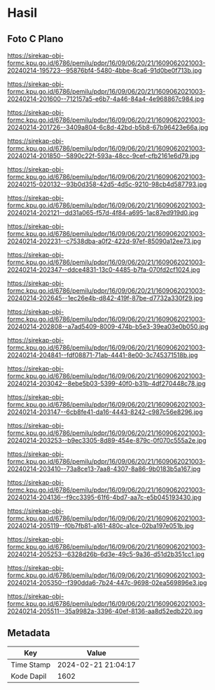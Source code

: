 # Hasil

## Foto C Plano

https://sirekap-obj-formc.kpu.go.id/6786/pemilu/pdpr/16/09/06/20/21/1609062021003-20240214-195723--95876bf4-5480-4bbe-8ca6-91d0be0f713b.jpg

https://sirekap-obj-formc.kpu.go.id/6786/pemilu/pdpr/16/09/06/20/21/1609062021003-20240214-201600--712157a5-e6b7-4a46-84a4-4e968867c984.jpg

https://sirekap-obj-formc.kpu.go.id/6786/pemilu/pdpr/16/09/06/20/21/1609062021003-20240214-201726--3409a804-6c8d-42bd-b5b8-67b96423e66a.jpg

https://sirekap-obj-formc.kpu.go.id/6786/pemilu/pdpr/16/09/06/20/21/1609062021003-20240214-201850--5890c22f-593a-48cc-9cef-cfb2161e6d79.jpg

https://sirekap-obj-formc.kpu.go.id/6786/pemilu/pdpr/16/09/06/20/21/1609062021003-20240215-020132--93b0d358-42d5-4d5c-9210-98cb4d587793.jpg

https://sirekap-obj-formc.kpu.go.id/6786/pemilu/pdpr/16/09/06/20/21/1609062021003-20240214-202121--dd31a065-f57d-4f84-a695-1ac87ed919d0.jpg

https://sirekap-obj-formc.kpu.go.id/6786/pemilu/pdpr/16/09/06/20/21/1609062021003-20240214-202231--c7538dba-a0f2-422d-97ef-85090a12ee73.jpg

https://sirekap-obj-formc.kpu.go.id/6786/pemilu/pdpr/16/09/06/20/21/1609062021003-20240214-202347--ddce4831-13c0-4485-b7fa-070fd2cf1024.jpg

https://sirekap-obj-formc.kpu.go.id/6786/pemilu/pdpr/16/09/06/20/21/1609062021003-20240214-202645--1ec26e4b-d842-419f-87be-d7732a330f29.jpg

https://sirekap-obj-formc.kpu.go.id/6786/pemilu/pdpr/16/09/06/20/21/1609062021003-20240214-202808--a7ad5409-8009-474b-b5e3-39ea03e0b050.jpg

https://sirekap-obj-formc.kpu.go.id/6786/pemilu/pdpr/16/09/06/20/21/1609062021003-20240214-204841--fdf08871-71ab-4441-8e00-3c745371518b.jpg

https://sirekap-obj-formc.kpu.go.id/6786/pemilu/pdpr/16/09/06/20/21/1609062021003-20240214-203042--8ebe5b03-5399-40f0-b31b-4df270448c78.jpg

https://sirekap-obj-formc.kpu.go.id/6786/pemilu/pdpr/16/09/06/20/21/1609062021003-20240214-203147--6cb8fe41-da16-4443-8242-c987c56e8296.jpg

https://sirekap-obj-formc.kpu.go.id/6786/pemilu/pdpr/16/09/06/20/21/1609062021003-20240214-203253--b9ec3305-8d89-454e-879c-0f070c555a2e.jpg

https://sirekap-obj-formc.kpu.go.id/6786/pemilu/pdpr/16/09/06/20/21/1609062021003-20240214-203410--73a8ce13-7aa8-4307-8a86-9b0183b5a167.jpg

https://sirekap-obj-formc.kpu.go.id/6786/pemilu/pdpr/16/09/06/20/21/1609062021003-20240214-204136--f9cc3395-61f6-4bd7-aa7c-e5b045193430.jpg

https://sirekap-obj-formc.kpu.go.id/6786/pemilu/pdpr/16/09/06/20/21/1609062021003-20240214-205119--f0b7fb81-a161-480c-a1ce-02ba197e051b.jpg

https://sirekap-obj-formc.kpu.go.id/6786/pemilu/pdpr/16/09/06/20/21/1609062021003-20240214-205253--6328d26b-6d3e-49c5-9a36-d51d2b351cc1.jpg

https://sirekap-obj-formc.kpu.go.id/6786/pemilu/pdpr/16/09/06/20/21/1609062021003-20240214-205350--f390dda6-7b24-447c-9698-02ea569896e3.jpg

https://sirekap-obj-formc.kpu.go.id/6786/pemilu/pdpr/16/09/06/20/21/1609062021003-20240214-205511--35a9982a-3396-40ef-8136-aa8d52edb220.jpg


## Metadata

| Key        | Value               |
| ---------- | ------------------- |
| Time Stamp | 2024-02-21 21:04:17 |
| Kode Dapil | 1602                |



